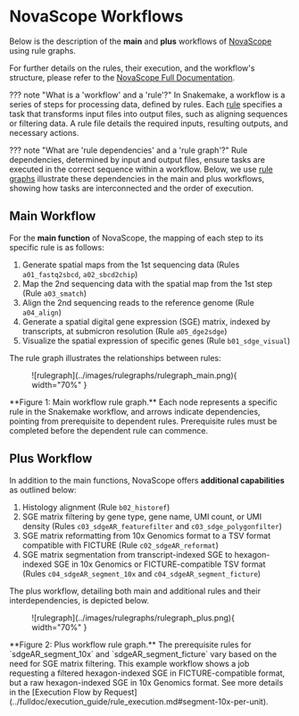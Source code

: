 # NovaScope Workflows

Below is the description of the **main** and **plus** workflows of [NovaScope](../index.md) using rule graphs.

For further details on the rules, their execution, and the workflow's structure, please refer to the [NovaScope Full Documentation](../fulldoc/intro.md).

??? note "What is a 'workflow' and a 'rule'?"
    In Snakemake, a workflow is a series of steps for processing data, defined by rules. Each [rule](../fulldoc/execution_guide/core_concepts.md#rule) specifies a task that transforms input files into output files, such as aligning sequences or filtering data. A rule file details the required inputs, resulting outputs, and necessary actions.

??? note "What are 'rule dependencies' and a 'rule graph'?"
    Rule dependencies, determined by input and output files, ensure tasks are executed in the correct sequence within a workflow. Below, we use [rule graphs](../fulldoc/execution_guide/core_concepts.md#rulegraph) illustrate these dependencies in the main and plus workflows, showing how tasks are interconnected and the order of execution.


## Main Workflow

For the **main function** of NovaScope, the mapping of each step to its specific rule is as follows:

1. Generate spatial maps from the 1st sequencing data (Rules `a01_fastq2sbcd`, `a02_sbcd2chip`)
2. Map the 2nd sequencing data with the spatial map from the 1st step (Rule `a03_smatch`)
3. Align the 2nd sequencing reads to the reference genome (Rule `a04_align`)
4. Generate a spatial digital gene expression (SGE) matrix, indexed by transcripts, at submicron resolution (Rule `a05_dge2sdge`)
5. Visualize the spatial expression of specific genes (Rule `b01_sdge_visual`)

The rule graph illustrates the relationships between rules:

<figure markdown="span">
![rulegraph](../images/rulegraphs/rulegraph_main.png){ width="70%" }
</figure>
**Figure 1: Main workflow rule graph.** Each node represents a specific rule in the Snakemake workflow, and arrows indicate dependencies, pointing from prerequisite to dependent rules. Prerequisite rules must be completed before the dependent rule can commence.

## Plus Workflow

In addition to the main functions, NovaScope offers **additional capabilities** as outlined below:

1. Histology alignment (Rule `b02_historef`)
2. SGE matrix filtering by gene type, gene name, UMI count, or UMI density (Rules `c03_sdgeAR_featurefilter` and `c03_sdge_polygonfilter`)
3. SGE matrix reformatting from 10x Genomics format to a TSV format compatible with FICTURE (Rule `c02_sdgeAR_reformat`)
4. SGE matrix segmentation from transcript-indexed SGE to hexagon-indexed SGE in 10x Genomics or FICTURE-compatible TSV format (Rules `c04_sdgeAR_segment_10x` and `c04_sdgeAR_segment_ficture`)

The plus workflow, detailing both main and additional rules and their interdependencies, is depicted below.

<figure markdown="span">
![rulegraph](../images/rulegraphs/rulegraph_plus.png){ width="70%" }
</figure>
**Figure 2: Plus workflow rule graph.** The prerequisite rules for `sdgeAR_segment_10x` and `sdgeAR_segment_ficture` vary based on the need for SGE matrix filtering. This example workflow shows a job requesting a filtered hexagon-indexed SGE in FICTURE-compatible format, but a raw hexagon-indexed SGE in 10x Genomics format. See more details in the [Execution Flow by Request](../fulldoc/execution_guide/rule_execution.md#segment-10x-per-unit).

